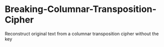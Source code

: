 # Breaking-Columnar-Transposition-Cipher
Reconstruct original text from a columnar transposition cipher without the key
